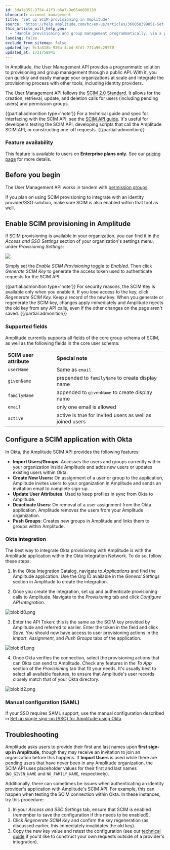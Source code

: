 ```yaml
---
id: 3da7e352-3754-41f3-b6a7-9e054e038130
blueprint: account-management
title: 'Set up SCIM provisioning in Amplitude'
source: 'https://help.amplitude.com/hc/en-us/articles/360058399851-Set-up-SCIM-provisioning-in-Amplitude'
this_article_will_help_you:
  - 'Handle provisioning and group management programmatically, via a public API'
landing: false
exclude_from_sitemap: false
updated_by: 0c3a318b-936a-4cbd-8fdf-771a90c297f0
updated_at: 1721758941
---
```

In Amplitude, the User Management API provides a programmatic solution to provisioning and group management through a public API. With it, you can quickly and easily manage your organizations at scale and integrate the provisioning process with other tools, including identity providers.

The User Management API follows the [SCIM 2.0 Standard.](http://www.simplecloud.info/#Specification) It allows for the creation, retrieval, update, and deletion calls for users (including pending users) and permission groups.

{{partial:admonition type='note'}}
For a technical guide and spec for interfacing with the SCIM API, see the [SCIM API guide](/docs/apis/analytics/scim). It's useful for developers testing the SCIM API, developing scripts that call the Amplitude SCIM API, or constructing one-off requests.
{{/partial:admonition}}

### Feature availability

This feature is available to users on **Enterprise plans only**. See our [pricing page](https://amplitude.com/pricing) for more details.

## Before you begin

The User Management API works in tandem with [permission groups](/docs/admin/account-management/manage-users).

If you plan on using SCIM provisioning to integrate with an identity provider/SSO solution, make sure SCIM is also enabled within that tool as well.

## Enable SCIM provisioning in Amplitude

If SCIM provisioning is available in your organization, you can find it in the *Access and SSO Settings* section of your organization's settings menu, under *Provisioning Settings:*

![](statamic://asset::help_center_conversions::account-management/scim-enabled.png)

Simply set the *Enable SCIM Provisioning* toggle to *Enabled*. Then click *Generate SCIM Key* to generate the access token used to authenticate requests for the SCIM API. 

{{partial:admonition type='note'}}
For security reasons, the SCIM Key is available only when you enable it. If you lose access to the key, click *Regenerate SCIM Key.* Keep a record of the new key. When you generate or regenerate the SCIM key, changes apply immediately and Amplitude rejects the old key from any API calls, even if the other changes on the page aren't saved.
{{/partial:admonition}}

### Supported fields

Amplitude currently supports all fields of the core group schema of SCIM, as well as the following fields in the core user schema:

|                         |                                                          |
| ----------------------- | -------------------------------------------------------- |
| **SCIM user attribute** | **Special note**                                         |
| `userName`              | Same as `email`                                      |
| `givenName`             | prepended to `familyName` to create display name           |
| `familyName`            | appended to `givenName` to create display name             |
| `email`                 | only one email is allowed                                |
| `active`                | active is true for invited users as well as joined users |

## Configure a SCIM application with Okta

In Okta, the Amplitude SCIM API provides the following features:

* **Import Users/Groups**: Accesses the users and groups currently within your organization inside Amplitude and adds new users or updates existing users within Okta.
* **Create New Users:** On assignment of a user or group to the application, Amplitude invites users to your organization in Amplitude and sends an invitation email to complete sign-up.
* **Update User Attributes**: Used to keep profiles in sync from Okta to Amplitude.
* **Deactivate Users**: On removal of a user assignment from the Okta application, Amplitude removes the users from your Amplitude organization.
* **Push Groups**: Creates new groups in Amplitude and links them to groups within Amplitude.

### Okta integration

The best way to integrate Okta provisioning with Amplitude is with the Amplitude application within the Okta Integration Network. To do so, follow these steps:

1. In the Okta Integration Catalog, navigate to *Applications* and find the Amplitude application. Use the Org ID available in the *General Settings* section in Amplitude to create the integration.

2. Once you create the integration, set up and authenticate provisioning calls to Amplitude. Navigate to the *Provisioning* tab and click *Configure API Integration*.

  ![blobid0.png](/docs/output/img/account-management/blobid0-png.png)

3. Enter the API Token: this is the same as the SCIM key provided by Amplitude and referred to earlier. Enter the token in the field and click *Save*. You should now have access to user provisioning actions in the *Import*, *Assignment*, and *Push Groups* tabs of the application.

  ![blobid1.png](/docs/output/img/account-management/blobid1-png.png)

4. Once Okta verifies the connection, select the provisioning actions that can Okta can send to Amplitude. Check any features in the *To App* section of the *Provisioning* tab that fit your needs. It's usually best to select all available features, to ensure that Amplitude's user records closely match that of your Okta directory.

  ![blobid2.png](/docs/output/img/account-management/blobid2-png.png)


### Manual configuration (SAML)

If your SSO requires SAML support, use the manual configuration described in [Set up single sign-on (SSO) for Amplitude using Okta](/docs/admin/single-sign-on/okta).


## Troubleshooting

Amplitude asks users to provide their first and last names upon **first sign-up in Amplitude**, though they may receive an invitation to join an organization before this happens. If **Import Users** is used while there are pending users that have never been in any Amplitude organization, the SCIM API uses placeholder values for their first and last names (`NO_GIVEN_NAME` and `NO_FAMILY_NAME`, respectively).

Additionally, there can sometimes be issues when authenticating an identity provider's application with Amplitude's SCIM API. For example, this can happen when testing the SCIM connection within Okta. In these instances, try this procedure:

1. In your *Access and SSO Settings* tab, ensure that SCIM is enabled (remember to save the configuration if this needs to be enabled!).
2. Click *Regenerate SCIM Key* and confirm the key regeneration (as discussed earlier, this immediately invalidates the old key).
3. Copy the new key value and retest the configuration (see our [technical guide](/docs/apis/analytics/scim) if you'd like to construct your own requests outside of a provider's integration).